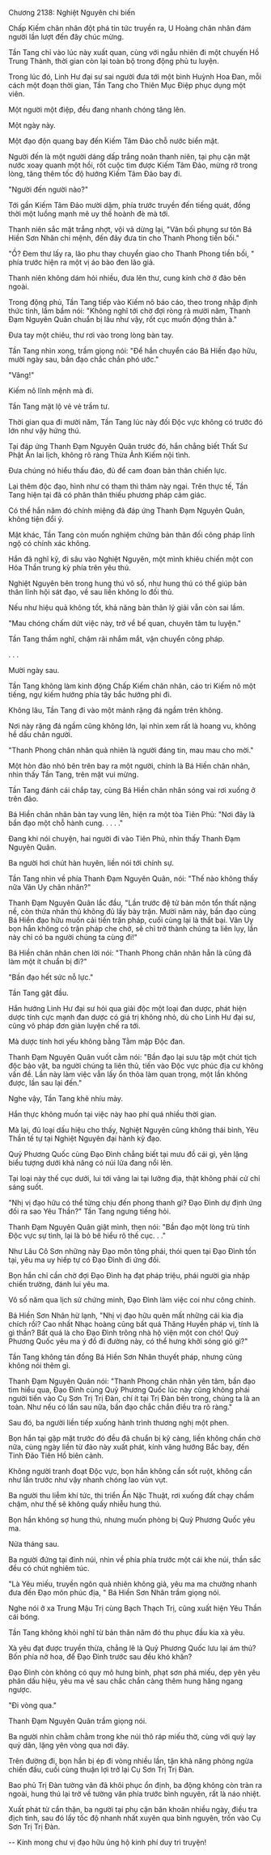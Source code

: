 




Chương 2138: Nghiệt Nguyên chi biến


Chấp Kiếm chân nhân đột phá tin tức truyền ra, U Hoàng chân nhân đám người lần lượt đến đây chúc mừng.

Tần Tang chỉ vào lúc này xuất quan, cùng với ngẫu nhiên đi một chuyến Hồ Trung Thành, thời gian còn lại toàn bộ trong động phủ tu luyện.

Trong lúc đó, Linh Hư đại sư sai người đưa tới một bình Huỳnh Hoa Đan, mỗi cách một đoạn thời gian, Tần Tang cho Thiên Mục Điệp phục dụng một viên.

Một người một điệp, đều đang nhanh chóng tăng lên.

Một ngày này.

Một đạo độn quang bay đến Kiếm Tâm Đảo chỗ nước biển mặt.

Người đến là một người dáng dấp trắng noãn thanh niên, tại phụ cận mặt nước xoay quanh một hồi, rốt cuộc tìm được Kiếm Tâm Đảo, mừng rỡ trong lòng, tăng thêm tốc độ hướng Kiếm Tâm Đảo bay đi.

"Người đến người nào?"

Tới gần Kiếm Tâm Đảo mười dặm, phía trước truyền đến tiếng quát, đồng thời một luồng mạnh mẽ uy thế hoành đè mà tới.

Thanh niên sắc mặt trắng nhợt, vội vã dừng lại, "Vãn bối phụng sư tôn Bá Hiền Sơn Nhân chi mệnh, đến đây đưa tin cho Thanh Phong tiền bối."

"Ồ? Đem thư lấy ra, lão phu thay chuyển giao cho Thanh Phong tiền bối, " phía trước hiện ra một vị áo bào đen lão giả.

Thanh niên không dám hỏi nhiều, đưa lên thư, cung kính chờ ở đảo bên ngoài.

Trong động phủ, Tần Tang tiếp vào Kiếm nô báo cáo, theo trong nhập định thức tỉnh, lẩm bẩm nói: "Không nghĩ tới chờ đợi ròng rã mười năm, Thanh Đạm Nguyên Quân chuẩn bị lâu như vậy, rốt cục muốn động thân à."

Đưa tay một chiêu, thư rơi vào trong lòng bàn tay.

Tần Tang nhìn xong, trầm giọng nói: "Để hắn chuyển cáo Bá Hiền đạo hữu, mười ngày sau, bần đạo chắc chắn phó ước."

"Vâng!"

Kiếm nô lĩnh mệnh mà đi.

Tần Tang mặt lộ vẻ vẻ trầm tư.

Thời gian qua đi mười năm, Tần Tang lúc này đối Độc vực không có trước đó lớn như vậy hứng thú.

Tại đáp ứng Thanh Đạm Nguyên Quân trước đó, hắn chẳng biết Thất Sư Phật Ấn lai lịch, không rõ ràng Thừa Ảnh Kiếm nội tình.

Đưa chúng nó hiểu thấu đáo, đủ để cam đoan bản thân chiến lực.

Lại thêm độc đạo, hình như có tham thì thâm này ngại. Trên thực tế, Tần Tang hiện tại đã có phân thân thiếu phương pháp cảm giác.

Có thể hắn năm đó chính miệng đã đáp ứng Thanh Đạm Nguyên Quân, không tiện đổi ý.

Mặt khác, Tần Tang còn muốn nghiệm chứng bản thân đối công pháp lĩnh ngộ có chính xác không.

Hắn đã nghĩ kỹ, đi sâu vào Nghiệt Nguyên, một mình khiêu chiến một con Hóa Thần trung kỳ phía trên yêu thú.

Nghiệt Nguyên bên trong hung thú vô số, như hung thú có thể giúp bản thân lĩnh hội sát đạo, về sau liền không lo đối thủ.

Nếu như hiệu quả không tốt, khả năng bản thân lý giải vẫn còn sai lầm.

"Mau chóng chấm dứt việc này, trở về bế quan, chuyên tâm tu luyện."

Tần Tang thầm nghĩ, chậm rãi nhắm mắt, vận chuyển công pháp.

. . .

Mười ngày sau.

Tần Tang không làm kinh động Chấp Kiếm chân nhân, cáo tri Kiếm nô một tiếng, ngự kiếm hướng phía tây bắc hướng phi đi.

Không lâu, Tần Tang đi vào một mảnh rặng đá ngầm trên không.

Nơi này rặng đá ngầm cũng không lớn, lại nhìn xem rất là hoang vu, không hề dấu chân người.

"Thanh Phong chân nhân quả nhiên là người đáng tin, mau mau cho mời."

Một hòn đảo nhỏ bên trên bay ra một người, chính là Bá Hiền chân nhân, nhìn thấy Tần Tang, trên mặt vui mừng.

Tần Tang đánh cái chắp tay, cùng Bá Hiền chân nhân sóng vai rơi xuống ở trên đảo.

Bá Hiền chân nhân bàn tay vung lên, hiện ra một tòa Tiên Phủ: "Nơi đây là bần đạo một chỗ hành cung. . . . ."

Đang khi nói chuyện, hai người đi vào Tiên Phủ, nhìn thấy Thanh Đạm Nguyên Quân.

Ba người hơi chút hàn huyên, liền nói tới chính sự.

Tần Tang nhìn về phía Thanh Đạm Nguyên Quân, nói: "Thế nào không thấy nữa Vân Uy chân nhân?"

Thanh Đạm Nguyên Quân lắc đầu, "Lần trước đệ tử bản môn tổn thất nặng nề, còn thừa nhân thủ không đủ lấy bày trận. Mười năm này, bần đạo cùng Bá Hiền đạo hữu muốn cải tiến trận pháp, cuối cùng lại là thất bại. Vân Uy bọn hắn không có trận pháp che chở, sẽ chỉ trở thành chúng ta liên lụy, lần này chỉ có ba người chúng ta cùng đi!"

Bá Hiền chân nhân chen lời nói: "Thanh Phong chân nhân hẳn là cũng đã làm một ít chuẩn bị đi?"

"Bần đạo hết sức nỗ lực."

Tần Tang gật đầu.

Hắn hướng Linh Hư đại sư hỏi qua giải độc một loại đan dược, phát hiện dược tính cực mạnh đan dược có giá trị không nhỏ, dù cho Linh Hư đại sư, cũng vô pháp đơn giản luyện chế ra tới.

Mà dược tính hơi yếu không bằng Tằm mập Độc đan.

Thanh Đạm Nguyên Quân vuốt cằm nói: "Bần đạo lại sưu tập một chút tịch độc bảo vật, ba người chúng ta liên thủ, tiến vào Độc vực phúc địa cư không vấn đề. Lần này làm việc vẫn lấy ổn thỏa làm quan trọng, một lần không được, lần sau lại đến."

Nghe vậy, Tần Tang khẽ nhíu mày.

Hắn thực không muốn tại việc này hao phí quá nhiều thời gian.

Mà lại, đủ loại dấu hiệu cho thấy, Nghiệt Nguyên cũng không thái bình, Yêu Thần tế tự tại Nghiệt Nguyên đại hành kỳ đạo.

Quỷ Phương Quốc cùng Đạo Đình chẳng biết tại mưu đồ cái gì, yên lặng biểu tượng dưới khả năng có núi lửa đang nổi lên.

Tại loại này thế cục dưới, lui tới vãng lai tại lưỡng địa, thật không phải cử chỉ sáng suốt.

"Nhị vị đạo hữu có thể từng chịu đến phong thanh gì? Đạo Đình dự định ứng đối ra sao Yêu Thần?" Tần Tang ngưng tiếng hỏi.

Thanh Đạm Nguyên Quân giật mình, thẹn nói: "Bần đạo một lòng trù tính Độc vực sự tình, lại là bỏ bê hiểu rõ thế cục. . ."

Như Lâu Cô Sơn những này Đạo môn tông phái, thói quen tại Đạo Đình tồn tại, yêu ma uy hiếp tự có Đạo Đình đi ứng đối.

Bọn hắn chỉ cần chờ đợi Đạo Đình hạ đạt pháp triệu, phái người gia nhập chiến trường, đánh lui yêu ma.

Vô số năm qua lịch sử chứng minh, Đạo Đình làm việc coi như công chính.

Bá Hiền Sơn Nhân hừ lạnh, "Nhị vị đạo hữu quên mất những cái kia địa chích rồi? Cao nhất Nhạc hoàng cũng bất quá Thăng Huyền pháp vị, tính là gì thần? Bất quá là cho Đạo Đình trông nhà hộ viện một con chó! Quỷ Phương Quốc yêu ma ý đồ đi đường này, có thể hưng khởi sóng gió gì?"

Tần Tang không tán đồng Bá Hiền Sơn Nhân thuyết pháp, nhưng cũng không nói thêm gì.

Thanh Đạm Nguyên Quân nói: "Thanh Phong chân nhân yên tâm, bần đạo tìm hiểu qua, Đạo Đình cùng Quỷ Phương Quốc lúc này cũng không phái người tiến vào Cụ Sơn Trị Trị Đàn, chí ít tại Trị Đàn bên trong, chúng ta là an toàn. Như nếu có lần sau nữa, bần đạo chắc chắn điều tra rõ ràng."

Sau đó, ba người liền tiếp xuống hành trình thương nghị một phen.

Bọn hắn tại gặp mặt trước đó đều đã chuẩn bị kỹ càng, liền không chần chờ nữa, cùng ngày liền từ đảo này xuất phát, kính vãng hướng Bắc bay, đến Tinh Đảo Tiên Hồ biên cảnh.

Không người tranh đoạt Độc vực, bọn hắn không cần sốt ruột, không cần như lần trước như vậy nhanh chóng lao vùn vụt.

Ba người thu liễm khí tức, thi triển Ẩn Nặc Thuật, rơi xuống đất chạy chầm chậm, như thế sẽ không quấy nhiễu hung thú.

Bọn hắn không sợ hung thú, nhưng muốn phòng bị Quỷ Phương Quốc yêu ma.

Nửa tháng sau.

Ba người đứng tại đỉnh núi, nhìn về phía phía trước một cái khe núi, thần sắc đều có chút nghiêm túc.

"Là Yêu miếu, truyền ngôn quả nhiên không giả, yêu ma ma chưởng nhanh đưa đến Đạo môn phúc địa, " Bá Hiền Sơn Nhân trầm giọng nói.

Nghe nói ở xa Trung Mậu Trị cùng Bạch Thạch Trị, cũng xuất hiện Yêu Thần cái bóng.

Tần Tang không khỏi nghĩ từ bản thân năm đó thu phục đầu kia xà yêu.

Xà yêu đạt được truyền thừa, chẳng lẽ là Quỷ Phương Quốc lưu lại ám thủ? Bốn phía nở hoa, để Đạo Đình trước sau đều khó khăn?

Đạo Đình còn không có quy mô hưng binh, phạt sơn phá miếu, dẹp yên yêu phân dấu hiệu, yêu ma về sau chắc chắn càng thêm hung hăng ngang ngược.

"Đi vòng qua."

Thanh Đạm Nguyên Quân trầm giọng nói.

Ba người nhìn chằm chằm trong khe núi thô ráp miếu thờ, cùng với quỳ lạy quỷ dân, lặng yên vòng qua nơi đây.

Trên đường đi, bọn hắn bị ép đi vòng nhiều lần, tận khả năng phòng ngừa chiến đấu, cuối cùng thuận lợi trở lại Cụ Sơn Trị Trị Đàn.

Bao phủ Trị Đàn tường vân đã khôi phục ổn định, ba động không còn tràn ra ngoài, hung thú lại trở về tường vân phía trước bình nguyên, rất là náo nhiệt.

Xuất phát từ cẩn thận, ba người tại phụ cận băn khoăn nhiều ngày, điều tra địch tình, sau đó lấy tốc độ nhanh nhất xuyên qua bình nguyên, trốn vào Cụ Sơn Trị Trị Đàn.

--
Kính mong chư vị đạo hữu ủng hộ kinh phí duy trì truyện!




